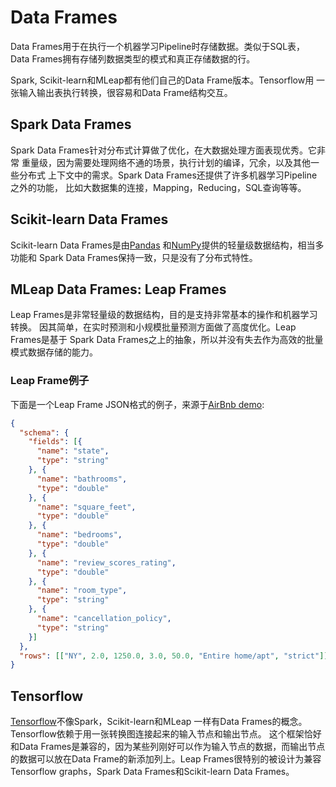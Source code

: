 # Data Frames

Data Frames用于在执行一个机器学习Pipeline时存储数据。类似于SQL表，
Data Frames拥有存储列数据类型的模式和真正存储数据的行。

Spark, Scikit-learn和MLeap都有他们自己的Data Frame版本。Tensorflow用
一张输入输出表执行转换，很容易和Data Frame结构交互。

## Spark Data Frames

Spark Data Frames针对分布式计算做了优化，在大数据处理方面表现优秀。它非常
重量级，因为需要处理网络不通的场景，执行计划的编译，冗余，以及其他一些分布式
上下文中的需求。Spark Data Frames还提供了许多机器学习Pipeline之外的功能，
比如大数据集的连接，Mapping，Reducing，SQL查询等等。

## Scikit-learn Data Frames

Scikit-learn Data Frames是由[Pandas](http://pandas.pydata.org/)
和[NumPy](http://www.numpy.org/)提供的轻量级数据结构，相当多功能和
Spark Data Frames保持一致，只是没有了分布式特性。

## MLeap Data Frames: Leap Frames

Leap Frames是非常轻量级的数据结构，目的是支持非常基本的操作和机器学习转换。
因其简单，在实时预测和小规模批量预测方面做了高度优化。Leap Frames是基于
Spark Data Frames之上的抽象，所以并没有失去作为高效的批量模式数据存储的能力。

### Leap Frame例子

下面是一个Leap Frame JSON格式的例子，来源于[AirBnb demo](https://github.com/combust/mleap-demo/blob/master/notebooks/airbnb-price-regression.ipynb):

```json
{
  "schema": {
    "fields": [{
      "name": "state",
      "type": "string"
    }, {
      "name": "bathrooms",
      "type": "double"
    }, {
      "name": "square_feet",
      "type": "double"
    }, {
      "name": "bedrooms",
      "type": "double"
    }, {
      "name": "review_scores_rating",
      "type": "double"
    }, {
      "name": "room_type",
      "type": "string"
    }, {
      "name": "cancellation_policy",
      "type": "string"
    }]
  },
  "rows": [["NY", 2.0, 1250.0, 3.0, 50.0, "Entire home/apt", "strict"]]
}
```

## Tensorflow

[Tensorflow](https://www.tensorflow.org/)不像Spark，Scikit-learn和MLeap
一样有Data Frames的概念。Tensorflow依赖于用一张转换图连接起来的输入节点和输出节点。
这个框架恰好和Data Frames是兼容的，因为某些列刚好可以作为输入节点的数据，而输出节点
的数据可以放在Data Frame的新添加列上。Leap Frames很特别的被设计为兼容Tensorflow
graphs，Spark Data Frames和Scikit-learn Data Frames。
